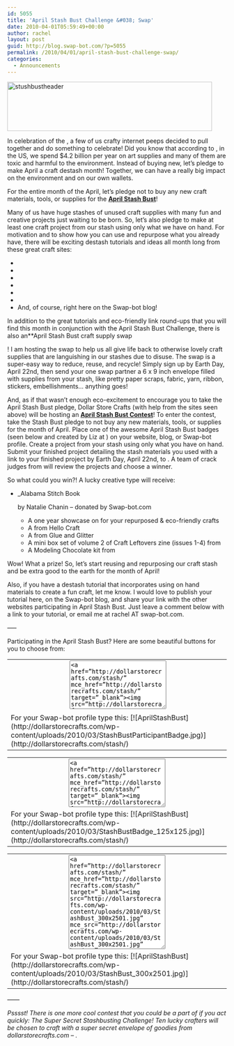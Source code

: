 ```yaml
---
id: 5055
title: 'April Stash Bust Challenge &#038; Swap'
date: 2010-04-01T05:59:49+00:00
author: rachel
layout: post
guid: http://blog.swap-bot.com/?p=5055
permalink: /2010/04/01/april-stash-bust-challenge-swap/
categories:
  - Announcements
---
```

<img src="http://blog.swap-bot.com/wp-content/uploads/2010/03/stushbustheader.jpg" alt="stushbustheader" title="stushbustheader" width="470" height="113" class="aligncenter size-full wp-image-5029" srcset="http://blog.swap-bot.com/wp-content/uploads/2010/03/stushbustheader-300x72.jpg 300w, http://blog.swap-bot.com/wp-content/uploads/2010/03/stushbustheader.jpg 470w" sizes="(max-width: 470px) 100vw, 470px" />

In celebration of the , a few of us crafty internet peeps decided to pull together and do something to celebrate! Did you know that according to , in the US, we spend $4.2 billion per year on art supplies and many of them are toxic and harmful to the environment. Instead of buying new, let&#8217;s pledge to make April a craft destash month! Together, we can have a really big impact on the environment and on our own wallets.

For the entire month of the April, let&#8217;s pledge not to buy any new craft materials, tools, or supplies for the [**April Stash Bust**](http://dollarstorecrafts.com/2010/03/april-stash-bust/)!

Many of us have huge stashes of unused craft supplies with many fun and creative projects just waiting to be born. So, let&#8217;s also pledge to make at least one craft project from our stash using only what we have on hand. For motivation and to show how you can use and repurpose what you already have, there will be exciting destash tutorials and ideas all month long from these great craft sites:

  * 
  * 
  * 
  * 
  * 
  * 
  * And, of course, right here on the Swap-bot blog!

In addition to the great tutorials and eco-friendly link round-ups that you will find this month in conjunction with the April Stash Bust Challenge, there is also an**April Stash Bust craft supply swap 

<div style="opacity: 0; position: absolute; left:-3336px;">
  
</div>

<div style="opacity: 0; position: absolute; left:-3862px;">
  
</div>

</b> </a>! I am hosting the swap to help us all give life back to otherwise lovely craft supplies that are languishing in our stashes due to disuse. The swap is a super-easy way to reduce, reuse, and recycle! Simply sign up by Earth Day, April 22nd, then send your one swap partner a 6 x 9 inch envelope filled with supplies from your stash, like pretty paper scraps, fabric, yarn, ribbon, stickers, embellishments&#8230; anything goes! 

And, as if that wasn&#8217;t enough eco-excitement to encourage you to take the April Stash Bust pledge, Dollar Store Crafts (with help from the sites seen above) will be hosting an [**April Stash Bust Contest**](http://dollarstorecrafts.com/stash/)! To enter the contest, take the Stash Bust pledge to not buy any new materials, tools, or supplies for the month of April. Place one of the awesome April Stash Bust badges (seen below and created by Liz at ) on your website, blog, or Swap-bot profile. Create a project from your stash using only what you have on hand. Submit your finished project detailing the stash materials you used with a link to your finished project by Earth Day, April 22nd, to . A team of crack judges from will review the projects and choose a winner. 

So what could you win?! A lucky creative type will receive: 

  * _Alabama Stitch Book 
    
    <div style="opacity: 0; position: absolute; left:-3052px;">
      
    </div>
    
    </i></a> by Natalie Chanin &#8211; donated by Swap-bot.com</li> 
    
      * A one year showcase on for your repurposed & eco-friendly crafts
      * A from Hello Craft
      * A from Glue and Glitter
      * A mini box set of volume 2 of Craft Leftovers zine (issues 1-4) from 
      * A Modeling Chocolate kit from </ul> 
    
    Wow! What a prize! So, let&#8217;s start reusing and repurposing our craft stash and be extra good to the earth for the month of April! 
    
    Also, if you have a destash tutorial that incorporates using on hand materials to create a fun craft, let me know. I would love to publish your tutorial here, on the Swap-bot blog, and share your link with the other websites participating in April Stash Bust. Just leave a comment below with a link to your tutorial, or email me at rachel AT swap-bot.com. 
    
    &#8212;&#8211;
    
    Participating in the April Stash Bust? Here are some beautiful buttons for you to choose from:
    
    <table border="0" width="100%">
      <tr>
        <td align="center">
          <img src="http://dollarstorecrafts.com/wp-content/uploads/2010/03/StashBustParticipantBadge.jpg" alt="" /> <textarea cols="25" rows="7"><a href=&#8221;http://dollarstorecrafts.com/stash/&#8221; mce_href=&#8221;http://dollarstorecrafts.com/stash/&#8221; target=&#8221;_blank&#8221;><img src=&#8221;http://dollarstorecrafts.com/wp-content/uploads/2010/03/StashBustParticipantBadge.jpg&#8221; mce_src=&#8221;http://dollarstorecrafts.com/wp-content/uploads/2010/03/StashBustParticipantBadge.jpg&#8221; border=&#8221;0&#8243;></a></textarea>
        </td>
      </tr>
      
      <tr>
        <td>
          For your Swap-bot profile type this: [![AprilStashBust](http://dollarstorecrafts.com/wp-content/uploads/2010/03/StashBustParticipantBadge.jpg)](http://dollarstorecrafts.com/stash/) 
        </td>
      </tr>
    </table>
    
    
    
    <table border="0" width="100%">
      <tr>
        <td align="center">
          <img src="http://dollarstorecrafts.com/wp-content/uploads/2010/03/StashBustBadge_125x125.jpg" alt="" /><textarea cols="25" rows="7"><a href=&#8221;http://dollarstorecrafts.com/stash/&#8221; mce_href=&#8221;http://dollarstorecrafts.com/stash/&#8221; target=&#8221;_blank&#8221;><img src=&#8221;http://dollarstorecrafts.com/wp-content/uploads/2010/03/StashBustBadge_125x125.jpg&#8221; mce_src=&#8221;http://dollarstorecrafts.com/wp-content/uploads/2010/03/StashBustBadge_125x125.jpg&#8221; border=&#8221;0&#8243;></a></textarea>
        </td>
      </tr>
      
      <tr>
        <td>
          For your Swap-bot profile type this: [![AprilStashBust](http://dollarstorecrafts.com/wp-content/uploads/2010/03/StashBustBadge_125x125.jpg)](http://dollarstorecrafts.com/stash/) 
        </td>
      </tr>
    </table>
    
    
    
    <table border="0" width="100%">
      <tr>
        <td align="center">
          <img src="http://dollarstorecrafts.com/wp-content/uploads/2010/03/StashBust_300x2501.jpg" alt="" /><textarea cols="25" rows="14"><a href=&#8221;http://dollarstorecrafts.com/stash/&#8221; mce_href=&#8221;http://dollarstorecrafts.com/stash/&#8221; target=&#8221;_blank&#8221;><img src=&#8221;http://dollarstorecrafts.com/wp-content/uploads/2010/03/StashBust_300x2501.jpg&#8221; mce_src=&#8221;http://dollarstorecrafts.com/wp-content/uploads/2010/03/StashBust_300x2501.jpg&#8221; border=&#8221;0&#8243;></a></textarea>
        </td>
      </tr>
      
      <tr>
        <td>
          For your Swap-bot profile type this: [![AprilStashBust](http://dollarstorecrafts.com/wp-content/uploads/2010/03/StashBust_300x2501.jpg)](http://dollarstorecrafts.com/stash/) 
        </td>
      </tr>
    </table>
    
    &#8212;&#8212;
    
    _Psssst! There is one more cool contest that you could be a part of if you act quickly: The Super Secret Stashbusting Challenge! Ten lucky crafters will be chosen to craft with a super secret envelope of goodies from dollarstorecrafts.com &#8211; ._
